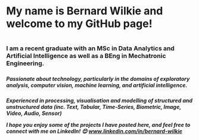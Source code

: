 <h1>My name is Bernard Wilkie and welcome to my GitHub page!<h1>

<h3>I am a recent graduate with an MSc in Data Analytics and Artificial Intelligence as well as a BEng in Mechatronic Engineering.<h3>
  
<h5>Passionate about technology, particularly in the domains of exploratory analysis, computer vision, machine learning, and artificial intelligence.<h5>

Experienced in processing, visualisation and modelling of structured and unstructured data (inc. Text, Tabular, Time-Series, Biometric, Image, Video, Audio, Sensor)

I hope you enjoy some of the projects I have posted here, and feel free to connect with me on LinkedIn!
:blush:	
www.linkedin.com/in/bernard-wilkie

